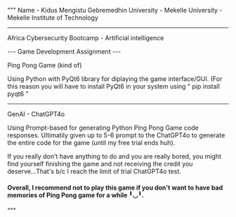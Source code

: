 """
Name - Kidus Mengistu Gebremedhin
University - Mekelle University - Mekelle Institute of Technology

---

Africa Cybersecurity Bootcamp - Artificial intelligence

--- Game Development Assignment ---

Ping Pong Game (kind of)

Using Python with PyQt6 library for diplaying the game interface/GUI. (For this reason you will have to install PyQt6
in your system using " pip install pyqt6 "

---

GenAI - ChatGPT4o

Using Prompt-based for generating Python Ping Pong Game code responses. Ultimatily given up to 5-6 prompt to the ChatGPT4o to generate the entire code for the game (until my free trial ends huh).

If you really don't have anything to do and you are really bored, you might find yourself finishing the game and not receiving the credit you deserve...That's b/c I reach the limit of trial ChatGPT4o test.

#### Overall, I recommend not to play this game if you don't want to have bad memories of Ping Pong game for a while ╹◡╹.

"""
